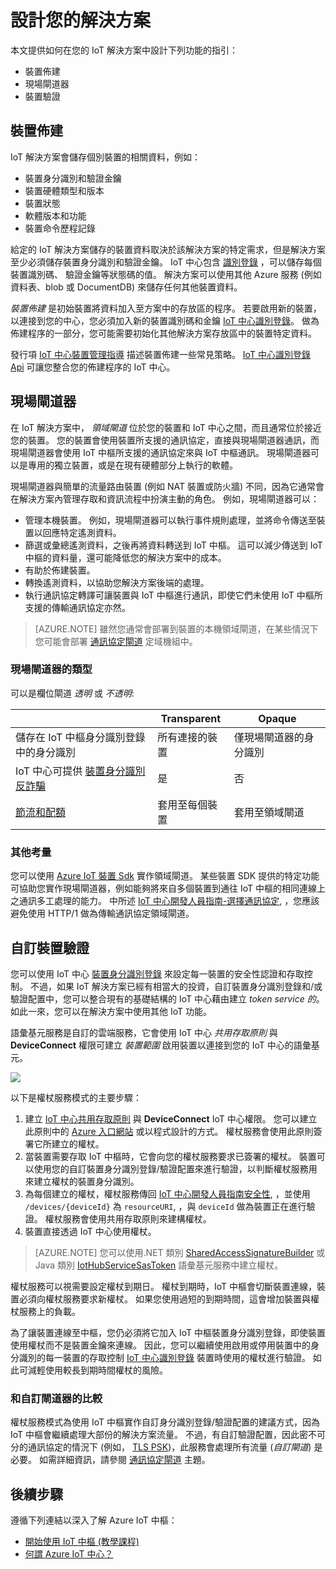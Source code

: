 <properties
 pageTitle="IoT 中樞解決方案指引 | Microsoft Azure"
 description="使用 Azure IoT 中樞來開發 IoT 解決方案的閘道器、裝置佈建及驗證的相關指引主題。"
 services="iot-hub"
 documentationCenter=""
 authors="dominicbetts"
 manager="timlt"
 editor=""/>

<tags
 ms.service="iot-hub"
 ms.devlang="na"
 ms.topic="article"
 ms.tgt_pltfrm="na"
 ms.workload="na"
 ms.date="11/10/2015"
 ms.author="dobett"/>

# 設計您的解決方案

本文提供如何在您的 IoT 解決方案中設計下列功能的指引：

- 裝置佈建
- 現場閘道器
- 裝置驗證

## 裝置佈建

IoT 解決方案會儲存個別裝置的相關資料，例如：

- 裝置身分識別和驗證金鑰
- 裝置硬體類型和版本
- 裝置狀態
- 軟體版本和功能
- 裝置命令歷程記錄

給定的 IoT 解決方案儲存的裝置資料取決於該解決方案的特定需求，但是解決方案至少必須儲存裝置身分識別和驗證金鑰。 IoT 中心包含 [識別登錄][lnk-devguide-identityregistry] ，可以儲存每個裝置識別碼、 驗證金鑰等狀態碼的值。 解決方案可以使用其他 Azure 服務 (例如資料表、blob 或 DocumentDB) 來儲存任何其他裝置資料。

*裝置佈建* 是初始裝置將資料加入至方案中的存放區的程序。 若要啟用新的裝置，以連接到您的中心，您必須加入新的裝置識別碼和金鑰 
[IoT 中心識別登錄][lnk-devguide-identityregistry]。 做為佈建程序的一部分，您可能需要初始化其他解決方案存放區中的裝置特定資料。

發行項 [IoT 中心裝置管理指導][lnk-device-management] 描述裝置佈建一些常見策略。  [IoT 中心識別登錄 Api][lnk-devguide-identityregistry] 可讓您整合您的佈建程序的 IoT 中心。

## 現場閘道器

在 IoT 解決方案中， *領域閘道* 位於您的裝置和 IoT 中心之間，而且通常位於接近您的裝置。 您的裝置會使用裝置所支援的通訊協定，直接與現場閘道器通訊，而現場閘道器會使用 IoT 中樞所支援的通訊協定來與 IoT 中樞通訊。 現場閘道器可以是專用的獨立裝置，或是在現有硬體部分上執行的軟體。

現場閘道器與簡單的流量路由裝置 (例如 NAT 裝置或防火牆) 不同，因為它通常會在解決方案內管理存取和資訊流程中扮演主動的角色。 例如，現場閘道器可以：

- 管理本機裝置。 例如，現場閘道器可以執行事件規則處理，並將命令傳送至裝置以回應特定遙測資料。
- 篩選或彙總遙測資料，之後再將資料轉送到 IoT 中樞。 這可以減少傳送到 IoT 中樞的資料量，還可能降低您的解決方案中的成本。
- 有助於佈建裝置。
- 轉換遙測資料，以協助您解決方案後端的處理。
- 執行通訊協定轉譯可讓裝置與 IoT 中樞進行通訊，即使它們未使用 IoT 中樞所支援的傳輸通訊協定亦然。

> [AZURE.NOTE] 雖然您通常會部署到裝置的本機領域閘道，在某些情況下您可能會部署 [通訊協定閘道][lnk-gateway] 定域機組中。

### 現場閘道器的類型

可以是欄位閘道 *透明* 或 *不透明*:

| &nbsp; | Transparent | Opaque |
|--------|-------------|--------|
| 儲存在 IoT 中樞身分識別登錄中的身分識別 | 所有連接的裝置 | 僅現場閘道器的身分識別 |
| IoT 中心可提供 [裝置身分識別反詐騙][lnk-devguide-antispoofing] | 是 | 否 |
| [節流和配額][lnk-throttles-quotas] | 套用至每個裝置 | 套用至領域閘道 |

### 其他考量

您可以使用 [Azure IoT 裝置 Sdk][lnk-device-sdks] 實作領域閘道。 某些裝置 SDK 提供的特定功能可協助您實作現場閘道器，例如能夠將來自多個裝置到通往 IoT 中樞的相同連線上之通訊多工處理的能力。 中所述 [IoT 中心開發人員指南-選擇通訊協定][lnk-devguide-protocol], ，您應該避免使用 HTTP/1 做為傳輸通訊協定領域閘道。

## 自訂裝置驗證

您可以使用 IoT 中心 [裝置身分識別登錄][lnk-devguide-identityregistry] 來設定每一裝置的安全性認證和存取控制。 不過，如果 IoT 解決方案已經有相當大的投資，自訂裝置身分識別登錄和/或驗證配置中，您可以整合現有的基礎結構的 IoT 中心藉由建立 *token service 的*。 如此一來，您可以在解決方案中使用其他 IoT 功能。

語彙基元服務是自訂的雲端服務，它會使用 IoT 中心 *共用存取原則* 與 **DeviceConnect** 權限可建立 *裝置範圍* 啟用裝置以連接到您的 IoT 中心的語彙基元。

  ![][img-tokenservice]

以下是權杖服務模式的主要步驟：

1. 建立 [IoT 中心共用存取原則][lnk-devguide-security] 與 **DeviceConnect** IoT 中心權限。 您可以建立此原則中的 [Azure 入口網站][lnk-portal] 或以程式設計的方式。 權杖服務會使用此原則簽署它所建立的權杖。
2. 當裝置需要存取 IoT 中樞時，它會向您的權杖服務要求已簽署的權杖。 裝置可以使用您的自訂裝置身分識別登錄/驗證配置來進行驗證，以判斷權杖服務用來建立權杖的裝置身分識別。
3. 為每個建立的權杖，權杖服務傳回 [IoT 中心開發人員指南安全性][lnk-devguide-security], ，並使用 `/devices/{deviceId}` 為 `resourceURI`, ，與 `deviceId` 做為裝置正在進行驗證。 權杖服務會使用共用存取原則來建構權杖。
4. 裝置直接透過 IoT 中心使用權杖。

> [AZURE.NOTE] 您可以使用.NET 類別 [SharedAccessSignatureBuilder][lnk-dotnet-sas] 或 Java 類別 [IotHubServiceSasToken][lnk-java-sas] 語彙基元服務中建立權杖。

權杖服務可以視需要設定權杖到期日。 權杖到期時，IoT 中樞會切斷裝置連線，裝置必須向權杖服務要求新權杖。 如果您使用過短的到期時間，這會增加裝置與權杖服務上的負載。

為了讓裝置連線至中樞，您仍必須將它加入 IoT 中樞裝置身分識別登錄，即使裝置使用權杖而不是裝置金鑰來連線。 因此，您可以繼續使用啟用或停用裝置中的身分識別的每一裝置的存取控制 [IoT 中心識別登錄][lnk-devguide-identityregistry] 裝置時使用的權杖進行驗證。 如此可減輕使用較長到期時間權杖的風險。

### 和自訂閘道器的比較

權杖服務模式為使用 IoT 中樞實作自訂身分識別登錄/驗證配置的建議方式，因為 IoT 中樞會繼續處理大部份的解決方案流量。 不過，有自訂驗證配置，因此密不可分的通訊協定的情況下 (例如， [TLS PSK][lnk-tls-psk])，此服務會處理所有流量 (*自訂閘道*) 是必要。 如需詳細資訊，請參閱 [通訊協定閘道][lnk-gateway] 主題。

## 後續步驟

遵循下列連結以深入了解 Azure IoT 中樞：

- [開始使用 IoT 中樞 (教學課程)][lnk-get-started]
- [何謂 Azure IoT 中心？][lnk-what-is-hub]

[img-tokenservice]: ./media/iot-hub-guidance/tokenservice.png

[lnk-devguide-identityregistry]: iot-hub-devguide.md#identityregistry
[lnk-device-management]: iot-hub-device-management.md

[lnk-device-sdks]: iot-hub-sdks-summary.md
[lnk-devguide-security]: iot-hub-devguide.md#security
[lnk-tls-psk]: https://tools.ietf.org/html/rfc4279
[lnk-gateway]: iot-hub-protocol-gateway.md

[lnk-get-started]: iot-hub-csharp-csharp-getstarted.md
[lnk-what-is-hub]: iot-hub-what-is-iot-hub.md
[lnk-portal]: https://portal.azure.com
[lnk-throttles-quotas]: ../azure-subscription-service-limits.md/#iot-hub-limits
[lnk-devguide-antispoofing]: iot-hub-devguide.md#antispoofing
[lnk-devguide-protocol]: iot-hub-devguide.md#amqpvshttp
[lnk-dotnet-sas]: https://msdn.microsoft.com/library/microsoft.azure.devices.common.security.sharedaccesssignaturebuilder.aspx
[lnk-java-sas]: http://azure.github.io/azure-iot-sdks/java/service/api_reference/com/microsoft/azure/iot/service/auth/IotHubServiceSasToken.html
